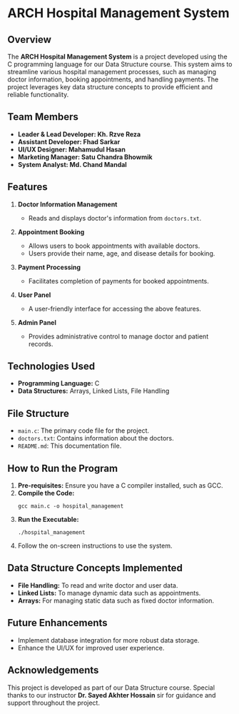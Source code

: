# ARCH Hospital Management System

## Overview
The **ARCH Hospital Management System** is a project developed using the C programming language for our Data Structure course. This system aims to streamline various hospital management processes, such as managing doctor information, booking appointments, and handling payments. The project leverages key data structure concepts to provide efficient and reliable functionality.

## Team Members
- **Leader & Lead Developer: Kh. Rzve Reza**  
- **Assistant Developer: Fhad Sarkar**  
- **UI/UX Designer: Mahamudul Hasan** 
- **Marketing Manager: Satu Chandra Bhowmik**
- **System Analyst: Md. Chand Mandal**

## Features
1. **Doctor Information Management**  
   - Reads and displays doctor's information from `doctors.txt`.

2. **Appointment Booking**  
   - Allows users to book appointments with available doctors.  
   - Users provide their name, age, and disease details for booking.

3. **Payment Processing**  
   - Facilitates completion of payments for booked appointments.

4. **User Panel**  
   - A user-friendly interface for accessing the above features.

5. **Admin Panel**  
   - Provides administrative control to manage doctor and patient records.

## Technologies Used
- **Programming Language:** C
- **Data Structures:** Arrays, Linked Lists, File Handling

## File Structure
- `main.c`: The primary code file for the project.
- `doctors.txt`: Contains information about the doctors.
- `README.md`: This documentation file.

## How to Run the Program
1. **Pre-requisites:** Ensure you have a C compiler installed, such as GCC.
2. **Compile the Code:**
   ```
   gcc main.c -o hospital_management
   ```
3. **Run the Executable:**
   ```
   ./hospital_management
   ```
4. Follow the on-screen instructions to use the system.

## Data Structure Concepts Implemented
- **File Handling:** To read and write doctor and user data.
- **Linked Lists:** To manage dynamic data such as appointments.
- **Arrays:** For managing static data such as fixed doctor information.

## Future Enhancements
- Implement database integration for more robust data storage.
- Enhance the UI/UX for improved user experience.

## Acknowledgements
This project is developed as part of our Data Structure course. Special thanks to our instructor **Dr. Sayed Akhter Hossain** sir for guidance and support throughout the project.

